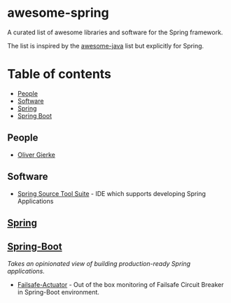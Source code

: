 # awesome-spring
A curated list of awesome libraries and software for the Spring framework.

The list is inspired by the [awesome-java](https://github.com/akullpp/awesome-java) list but explicitly for Spring.

# Table of contents

- [People](#People)
- [Software](#Software)
- [Spring](#Spring)
- [Spring Boot](#Spring-Boot)

## People

* [Oliver Gierke](http://olivergierke.de/)

## Software

* [Spring Source Tool Suite](https://spring.io/tools/sts/all) - IDE which supports developing Spring Applications

## [Spring](http://projects.spring.io/spring-framework/)

## [Spring-Boot](https://projects.spring.io/spring-boot/)

*Takes an opinionated view of building production-ready Spring applications.*

* [Failsafe-Actuator](https://github.com/zalando-incubator/failsafe-actuator) - Out of the box monitoring of Failsafe Circuit Breaker in Spring-Boot environment.